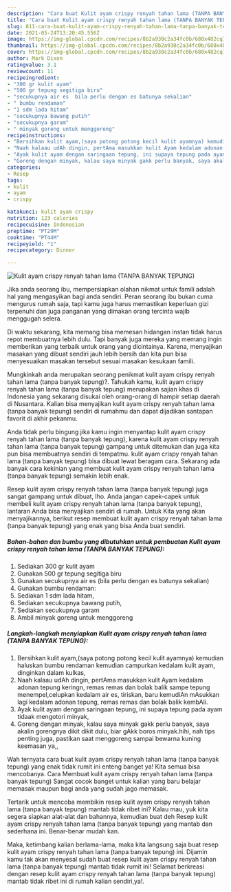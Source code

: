 ```yaml
---
description: "Cara buat Kulit ayam crispy renyah tahan lama (TANPA BANYAK TEPUNG) yang enak Untuk Jualan"
title: "Cara buat Kulit ayam crispy renyah tahan lama (TANPA BANYAK TEPUNG) yang enak Untuk Jualan"
slug: 811-cara-buat-kulit-ayam-crispy-renyah-tahan-lama-tanpa-banyak-tepung-yang-enak-untuk-jualan
date: 2021-05-24T13:20:45.556Z
image: https://img-global.cpcdn.com/recipes/8b2a930c2a34fc0b/680x482cq70/kulit-ayam-crispy-renyah-tahan-lama-tanpa-banyak-tepung-foto-resep-utama.jpg
thumbnail: https://img-global.cpcdn.com/recipes/8b2a930c2a34fc0b/680x482cq70/kulit-ayam-crispy-renyah-tahan-lama-tanpa-banyak-tepung-foto-resep-utama.jpg
cover: https://img-global.cpcdn.com/recipes/8b2a930c2a34fc0b/680x482cq70/kulit-ayam-crispy-renyah-tahan-lama-tanpa-banyak-tepung-foto-resep-utama.jpg
author: Mark Dixon
ratingvalue: 3.1
reviewcount: 11
recipeingredient:
- "300 gr kulit ayam"
- "500 gr tepung segitiga biru"
- "secukupnya air es  bila perlu dengan es batunya sekalian"
- " bumbu rendaman"
- "1 sdm lada hitam"
- "secukupnya bawang putih"
- "secukupnya garam"
- " minyak goreng untuk menggoreng"
recipeinstructions:
- "Bersihkan kulit ayam,(saya potong potong kecil kulit ayamnya) kemudian haluskan bumbu rendaman kemudian campurkan kedalam kulit ayam, dinginkan dalam kulkas,"
- "Naah kalaau udAh dingin, pertAma masukkan kulit Ayam kedalam adonan tepung keringn, remas remas dan bolak balik sampe tepung menempel,celupkan kedalam air es, tiriskan, baru kemudiAn mAsukkan lagi kedalam adonan tepung, remas remas dan bolak balik kembAli."
- "Ayak kulit ayam dengan saringaan tepung, ini supaya tepung pada ayam tidaak mengotori minyak,"
- "Goreng dengan minyak, kalau saya minyak gakk perlu banyak, saya akalin gorengnya dikit dikit dulu, biar gAkk boros minyak.hihi, nah tips penting juga, pastikan saat menggoreng sampai bewarna kuning keemasan ya,,"
categories:
- Resep
tags:
- kulit
- ayam
- crispy

katakunci: kulit ayam crispy 
nutrition: 123 calories
recipecuisine: Indonesian
preptime: "PT29M"
cooktime: "PT44M"
recipeyield: "1"
recipecategory: Dinner

---
```



![Kulit ayam crispy renyah tahan lama (TANPA BANYAK TEPUNG)](https://img-global.cpcdn.com/recipes/8b2a930c2a34fc0b/680x482cq70/kulit-ayam-crispy-renyah-tahan-lama-tanpa-banyak-tepung-foto-resep-utama.jpg)

Jika anda seorang ibu, mempersiapkan olahan nikmat untuk famili adalah hal yang mengasyikan bagi anda sendiri. Peran seorang ibu bukan cuma mengurus rumah saja, tapi kamu juga harus memastikan keperluan gizi terpenuhi dan juga panganan yang dimakan orang tercinta wajib menggugah selera.

Di waktu  sekarang, kita memang bisa memesan hidangan instan tidak harus repot membuatnya lebih dulu. Tapi banyak juga mereka yang memang ingin memberikan yang terbaik untuk orang yang dicintainya. Karena, menyajikan masakan yang dibuat sendiri jauh lebih bersih dan kita pun bisa menyesuaikan masakan tersebut sesuai masakan kesukaan famili. 



Mungkinkah anda merupakan seorang penikmat kulit ayam crispy renyah tahan lama (tanpa banyak tepung)?. Tahukah kamu, kulit ayam crispy renyah tahan lama (tanpa banyak tepung) merupakan sajian khas di Indonesia yang sekarang disukai oleh orang-orang di hampir setiap daerah di Nusantara. Kalian bisa menyajikan kulit ayam crispy renyah tahan lama (tanpa banyak tepung) sendiri di rumahmu dan dapat dijadikan santapan favorit di akhir pekanmu.

Anda tidak perlu bingung jika kamu ingin menyantap kulit ayam crispy renyah tahan lama (tanpa banyak tepung), karena kulit ayam crispy renyah tahan lama (tanpa banyak tepung) gampang untuk ditemukan dan juga kita pun bisa membuatnya sendiri di tempatmu. kulit ayam crispy renyah tahan lama (tanpa banyak tepung) bisa dibuat lewat beragam cara. Sekarang ada banyak cara kekinian yang membuat kulit ayam crispy renyah tahan lama (tanpa banyak tepung) semakin lebih enak.

Resep kulit ayam crispy renyah tahan lama (tanpa banyak tepung) juga sangat gampang untuk dibuat, lho. Anda jangan capek-capek untuk membeli kulit ayam crispy renyah tahan lama (tanpa banyak tepung), lantaran Anda bisa menyajikan sendiri di rumah. Untuk Kita yang akan menyajikannya, berikut resep membuat kulit ayam crispy renyah tahan lama (tanpa banyak tepung) yang enak yang bisa Anda buat sendiri.

<!--inarticleads1-->

##### Bahan-bahan dan bumbu yang dibutuhkan untuk pembuatan Kulit ayam crispy renyah tahan lama (TANPA BANYAK TEPUNG):

1. Sediakan 300 gr kulit ayam
1. Gunakan 500 gr tepung segitiga biru
1. Gunakan secukupnya air es  (bila perlu dengan es batunya sekalian)
1. Gunakan  bumbu rendaman:
1. Sediakan 1 sdm lada hitam,
1. Sediakan secukupnya bawang putih,
1. Sediakan secukupnya garam
1. Ambil  minyak goreng untuk menggoreng




<!--inarticleads2-->

##### Langkah-langkah menyiapkan Kulit ayam crispy renyah tahan lama (TANPA BANYAK TEPUNG):

1. Bersihkan kulit ayam,(saya potong potong kecil kulit ayamnya) kemudian haluskan bumbu rendaman kemudian campurkan kedalam kulit ayam, dinginkan dalam kulkas,
1. Naah kalaau udAh dingin, pertAma masukkan kulit Ayam kedalam adonan tepung keringn, remas remas dan bolak balik sampe tepung menempel,celupkan kedalam air es, tiriskan, baru kemudiAn mAsukkan lagi kedalam adonan tepung, remas remas dan bolak balik kembAli.
1. Ayak kulit ayam dengan saringaan tepung, ini supaya tepung pada ayam tidaak mengotori minyak,
1. Goreng dengan minyak, kalau saya minyak gakk perlu banyak, saya akalin gorengnya dikit dikit dulu, biar gAkk boros minyak.hihi, nah tips penting juga, pastikan saat menggoreng sampai bewarna kuning keemasan ya,,




Wah ternyata cara buat kulit ayam crispy renyah tahan lama (tanpa banyak tepung) yang enak tidak rumit ini enteng banget ya! Kita semua bisa mencobanya. Cara Membuat kulit ayam crispy renyah tahan lama (tanpa banyak tepung) Sangat cocok banget untuk kalian yang baru belajar memasak maupun bagi anda yang sudah jago memasak.

Tertarik untuk mencoba membikin resep kulit ayam crispy renyah tahan lama (tanpa banyak tepung) mantab tidak ribet ini? Kalau mau, yuk kita segera siapkan alat-alat dan bahannya, kemudian buat deh Resep kulit ayam crispy renyah tahan lama (tanpa banyak tepung) yang mantab dan sederhana ini. Benar-benar mudah kan. 

Maka, ketimbang kalian berlama-lama, maka kita langsung saja buat resep kulit ayam crispy renyah tahan lama (tanpa banyak tepung) ini. Dijamin kamu tak akan menyesal sudah buat resep kulit ayam crispy renyah tahan lama (tanpa banyak tepung) mantab tidak rumit ini! Selamat berkreasi dengan resep kulit ayam crispy renyah tahan lama (tanpa banyak tepung) mantab tidak ribet ini di rumah kalian sendiri,ya!.

